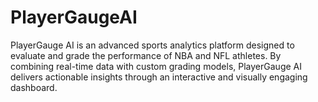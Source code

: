 # PlayerGaugeAI
PlayerGauge AI is an advanced sports analytics platform designed to evaluate and grade the performance of NBA and NFL athletes. By combining real-time data with custom grading models, PlayerGauge AI delivers actionable insights through an interactive and visually engaging dashboard.
